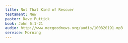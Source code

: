 ```yaml
---
title: Not That Kind of Rescuer
testament: New
pastor: Dave Puttick
book: John 6:1-21
audio: http://www.mecgoodnews.org/audio/100320191.mp3
service: Morning
---
```

